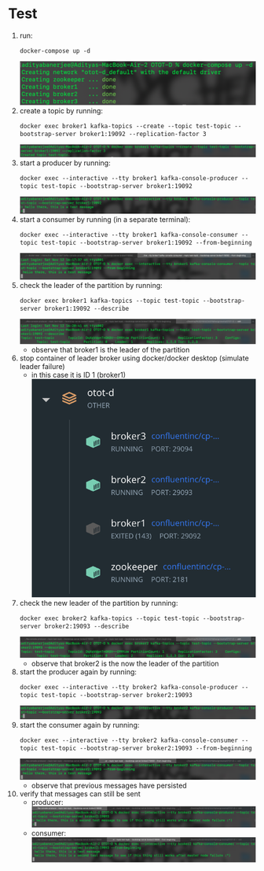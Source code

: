 # Test
1. run:
    ```
    docker-compose up -d
    ```
    ![docker-compose](./images/1.png)
2. create a topic by running:
    ```
    docker exec broker1 kafka-topics --create --topic test-topic --bootstrap-server broker1:19092 --replication-factor 3
    ```
    ![create topic](./images/2.png)
3. start a producer by running:
    ```
    docker exec --interactive --tty broker1 kafka-console-producer --topic test-topic --bootstrap-server broker1:19092
    ```
    ![start producer](./images/3.png)
4. start a consumer by running (in a separate terminal):
    ```
    docker exec --interactive --tty broker1 kafka-console-consumer --topic test-topic --bootstrap-server broker1:19092 --from-beginning
    ```
    ![start consumer](./images/4.png)
5. check the leader of the partition by running:
    ```
    docker exec broker1 kafka-topics --topic test-topic --bootstrap-server broker1:19092 --describe
    ```
    ![check leader](./images/5.png)
    - observe that broker1 is the leader of the partition
6. stop container of leader broker using docker/docker desktop (simulate leader failure)
    - in this case it is ID 1 (broker1)
    ![stop leader](./images/6.png)
7. check the new leader of the partition by running:
    ```
    docker exec broker2 kafka-topics --topic test-topic --bootstrap-server broker2:19093 --describe
    ```
    ![check leader](./images/9.png)
    - observe that broker2 is the now the leader of the partition
8. start the producer again by running:
    ```
    docker exec --interactive --tty broker2 kafka-console-producer --topic test-topic --bootstrap-server broker2:19093
    ```
    ![start producer](./images/7.png)
9. start the consumer again by running:
    ```
    docker exec --interactive --tty broker2 kafka-console-consumer --topic test-topic --bootstrap-server broker2:19093 --from-beginning
    ```
    ![start consumer](./images/8.png)
    - observe that previous messages have persisted
10. verify that messages can still be sent
    - producer:
    ![check producer](./images/10.png)
    - consumer:
    ![check consumer](./images/11.png)
